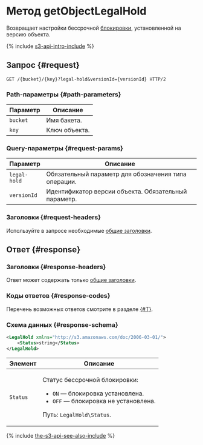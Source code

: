 # Метод getObjectLegalHold

Возвращает настройки бессрочной [блокировки](../../../concepts/object-lock.md), установленной на версию объекта.

{% include [s3-api-intro-include](../../../../_includes/storage/s3-api-intro-include.md) %}

## Запрос {#request}

```
GET /{bucket}/{key}?legal-hold&versionId={versionId} HTTP/2
```

### Path-параметры {#path-parameters}

Параметр | Описание
----- | -----
`bucket` | Имя бакета.
`key` | Ключ объекта.

### Query-параметры {#request-params}

Параметр | Описание
----- | -----
`legal-hold` | Обязательный параметр для обозначения типа операции.
`versionId` | Идентификатор версии объекта. Обязательный параметр.

### Заголовки {#request-headers}

Используйте в запросе необходимые [общие заголовки](../common-request-headers.md).

## Ответ {#response}

### Заголовки {#response-headers}

Ответ может содержать только [общие заголовки](../common-response-headers.md).

### Коды ответов {#response-codes}

Перечень возможных ответов смотрите в разделе [{#T}](../response-codes.md).


### Схема данных {#response-schema}

```xml
<LegalHold xmlns="http://s3.amazonaws.com/doc/2006-03-01/">
    <Status>string</Status>
</LegalHold>
```

Элемент | Описание
----- | -----
`Status` | <p>Статус бессрочной блокировки:</p><ul><li>`ON` — блокировка установлена.</li><li>`OFF` — блокировка не установлена.</li></ul><p>Путь: `LegalHold\Status`.</p>

{% include [the-s3-api-see-also-include](../../../../_includes/storage/the-s3-api-see-also-include.md) %}